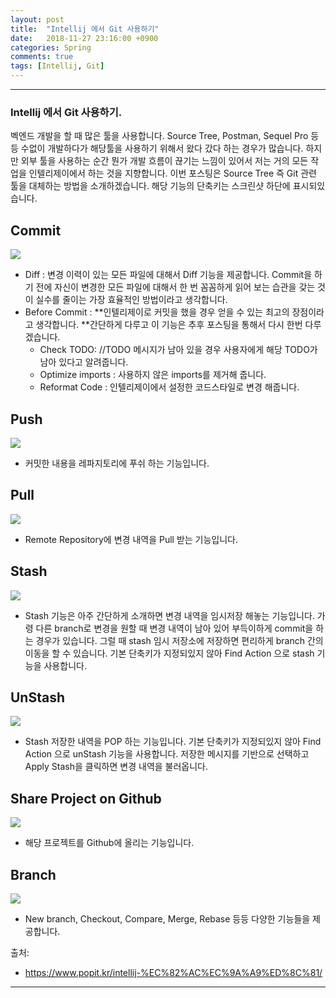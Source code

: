 ```yaml
---
layout: post
title:  "Intellij 에서 Git 사용하기"
date:   2018-11-27 23:16:00 +0900
categories: Spring
comments: true
tags: [Intellij, Git]
---
```


---
### Intellij 에서 Git 사용하기.


벡엔드 개발을 할 때 많은 툴을 사용합니다. 
Source Tree, Postman, Sequel Pro 등등 수없이 개발하다가 해당툴을 사용하기 위해서 왔다 갔다 하는 경우가 많습니다. 하지만 외부 툴을 사용하는 순간 뭔가 개발 흐름이 끊기는 느낌이 있어서 저는 거의 모든 작업을 인텔리제이에서 하는 것을 지향합니다. 이번 포스팅은 Source Tree 즉 Git 관련 툴을 대체하는 방법을 소개하겠습니다. 해당 기능의 단축키는 스크린샷 하단에 표시되있습니다.

Commit
--

<img src="{{ site.baseurl }}/public/post/gitimg/commit.png"/>

- Diff : 변경 이력이 있는 모든 파일에 대해서 Diff 기능을 제공합니다. Commit을 하기 전에 자신이 변경한 모든 파일에 대해서 한 번 꼼꼼하게 읽어 보는 습관을 갖는 것이 실수를 줄이는 가장 효율적인 방법이라고 생각합니다.
- Before Commit : **인텔리제이로 커밋을 했을 경우 얻을 수 있는 최고의 장점이라고 생각합니다. **간단하게 다루고 이 기능은 추후 포스팅을 통해서 다시 한번 다루겠습니다.
  - Check TODO: //TODO 메시지가 남아 있을 경우 사용자에게 해당 TODO가 남아 있다고 알려줍니다.
  - Optimize imports : 사용하지 않은 imports를 제거해 줍니다.
  - Reformat Code : 인텔리제이에서 설정한 코드스타일로 변경 해줍니다.

Push
--
<img src="{{ site.baseurl }}/public/post/gitimg/push.png"/>

- 커밋한 내용을 레파지토리에 푸쉬 하는 기능입니다.

Pull
--

<img src="{{ site.baseurl }}/public/post/gitimg/pull.png"/>

- Remote Repository에 변경 내역을 Pull 받는 기능입니다.

Stash
--

<img src="{{ site.baseurl }}/public/post/gitimg/stash.png"/>

- Stash 기능은 아주 간단하게 소개하면 변경 내역을 임시저장 해놓는 기능입니다. 가령 다른 branch로 변경을 원할 때 변경 내역이 남아 있어 부득이하게 commit을 하는 경우가 있습니다. 그럴 때 stash 임시 저장소에 저장하면 편리하게 branch 간의 이동을 할 수 있습니다.
기본 단축키가 지정되있지 않아 Find Action 으로 stash 기능을 사용합니다.

UnStash
--

<img src="{{ site.baseurl }}/public/post/gitimg/unstash.png"/>

- Stash 저장한 내역을 POP 하는 기능입니다.
기본 단축키가 지정되있지 않아 Find Action 으로 unStash 기능을 사용합니다.
저장한 메시지를 기반으로 선택하고 Apply Stash을 클릭하면 변경 내역을 불러옵니다.

Share Project on Github
--

<img src="{{ site.baseurl }}/public/post/gitimg/spog.png"/>

- 해당 프로젝트를 Github에 올리는 기능입니다.

Branch
--

<img src="{{ site.baseurl }}/public/post/gitimg/branch.png"/>

- New branch, Checkout, Compare, Merge, Rebase 등등 다양한 기능들을 제공합니다.


출처: 
 - https://www.popit.kr/intellij-%EC%82%AC%EC%9A%A9%ED%8C%81/


[jekyll-docs]: https://jekyllrb.com/docs/home
[jekyll-gh]:   https://github.com/jekyll/jekyll
[jekyll-talk]: https://talk.jekyllrb.com/
---
